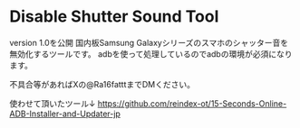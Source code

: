 # Disable Shutter Sound Tool

version 1.0を公開
国内板Samsung Galaxyシリーズのスマホのシャッター音を無効化するツールです。 adbを使って処理しているのでadbの環境が必須になります。

不具合等があればXの@Ra16fatttまでDMください。

使わせて頂いたツール↓
https://github.com/reindex-ot/15-Seconds-Online-ADB-Installer-and-Updater-jp
